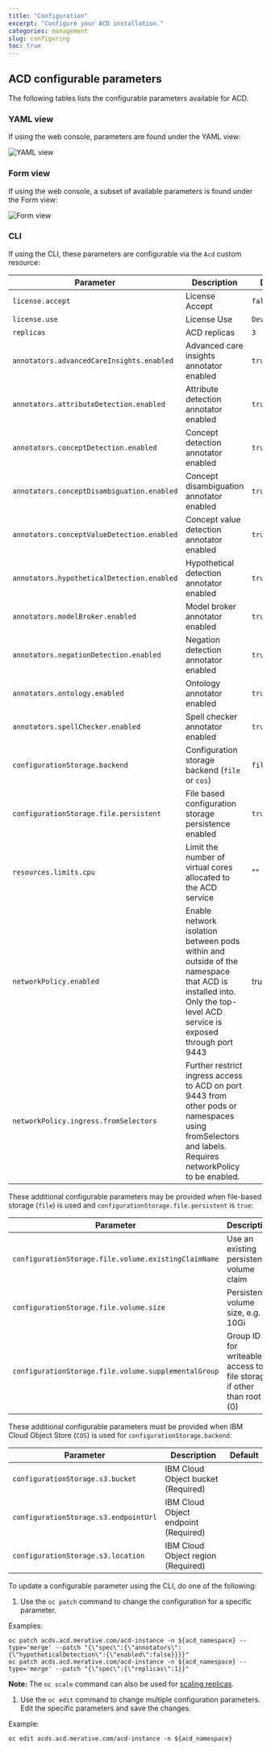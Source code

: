 ```yaml
---
title: "Configuration"
excerpt: "Configure your ACD installation."
categories: management
slug: configuring
toc: true
---
```


## ACD configurable parameters

The following tables lists the configurable parameters available for ACD.

### YAML view

If using the web console, parameters are found under the YAML view:

![YAML view](../../images/configuration_yaml.png)

### Form view

If using the web console, a subset of available parameters is found under the Form view:

![Form view](../../images/configuration_form.png)

### CLI

If using the CLI, these parameters are configurable via the `Acd` custom resource:

| Parameter | Description | Default |
| -         | -           | -       |
| `license.accept` | License Accept | `false` |
| `license.use` | License Use | `Development` |
| `replicas` | ACD replicas | `3`    |
| `annotators.advancedCareInsights.enabled` | Advanced care insights annotator enabled | `true` |
| `annotators.attributeDetection.enabled` | Attribute detection annotator enabled | `true` |
| `annotators.conceptDetection.enabled` | Concept detection annotator enabled | `true` |
| `annotators.conceptDisambiguation.enabled` | Concept disambiguation annotator enabled | `true` |
| `annotators.conceptValueDetection.enabled` | Concept value detection annotator enabled | `true` |
| `annotators.hypotheticalDetection.enabled` | Hypothetical detection annotator enabled | `true` |
| `annotators.modelBroker.enabled` | Model broker annotator enabled | `true` |
| `annotators.negationDetection.enabled` | Negation detection annotator enabled | `true` |
| `annotators.ontology.enabled` | Ontology annotator enabled | `true` |
| `annotators.spellChecker.enabled` | Spell checker annotator enabled | `true` |
| `configurationStorage.backend` | Configuration storage backend (`file` or `cos`) | `file` |
| `configurationStorage.file.persistent` | File based configuration storage persistence enabled | `true` |
| `resources.limits.cpu` | Limit the number of virtual cores allocated to the ACD service | "" |
| `networkPolicy.enabled` | Enable network isolation between pods within and outside of the namespace that ACD is installed into.  Only the top-level ACD service is exposed through port 9443 | true |
| `networkPolicy.ingress.fromSelectors` | Further restrict ingress access to ACD on port 9443 from other pods or namespaces using fromSelectors and labels.  Requires networkPolicy to be enabled. | |

These additional configurable parameters may be provided when file-based storage (`file`) is used and `configurationStorage.file.persistent` is `true`:

| Parameter | Description | Default |
| -         | -           | -       |
| `configurationStorage.file.volume.existingClaimName` | Use an existing persistent volume claim |  |
| `configurationStorage.file.volume.size` | Persistent volume size, e.g. 10Gi |  |
| `configurationStorage.file.volume.supplementalGroup` | Group ID for writeable access to file storage if other than root (0) |  |
<!---
 | `configurationStorage.file.volume.storageClassName` | Use an existing persistent volume of this class type |  |
| `configurationStorage.file.volume.useDynamicProvisioning` | Use a dynamically provisioned volume | `false` |
--->

These additional configurable parameters must be provided when IBM Cloud Object Store (`COS`) is used for  `configurationStorage.backend`:

| Parameter | Description | Default |
| -         | -           | -       |
| `configurationStorage.s3.bucket` | IBM Cloud Object bucket (Required) |  |
| `configurationStorage.s3.endpointUrl` | IBM Cloud Object endpoint (Required) |  |
| `configurationStorage.s3.location` | IBM Cloud Object region (Required) |  |

To update a configurable parameter using the CLI, do one of the following:

1. Use the `oc patch` command to change the configuration for a specific parameter.

  Examples:
  ```
  oc patch acds.acd.merative.com/acd-instance -n ${acd_namespace} --type='merge' --patch "{\"spec\":{\"annotators\":{\"hypotheticalDetection\":{\"enabled\":false}}}}"
  oc patch acds.acd.merative.com/acd-instance -n ${acd_namespace} --type='merge' --patch "{\"spec\":{\"replicas\":1}}"
  ```

  **Note:** The `oc scale` command can also be used for [scaling replicas](/management/scaling/).

1. Use the `oc edit` command to change multiple configuration parameters. Edit the specific parameters and save the changes.

  Example:
  ```
  oc edit acds.acd.merative.com/acd-instance -n ${acd_namespace}
  ```
